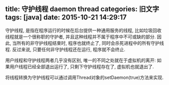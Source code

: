 title: 守护线程 daemon thread
categories: 旧文字
tags: [java]
date: 2015-10-21 14:29:17
---
守护线程, 是指在程序运行的时候在后台提供一种通用服务的线程, 比如垃圾回收线程就是一个很称职的守护者, 并且这种线程并不属于程序中不可或缺的部分. 因此, 当所有的非守护线程结束时, 程序也就终止了, 同时会杀死进程中的所有守护线程. 反过来说, 只要任何非守护线程还在运行, 程序就不会终止.

用户线程和守护线程两者几乎没有区别, 唯一的不同之处就在于虚拟机的离开: 如果用户线程已经全部退出运行了, 只剩下守护线程存在了, 虚拟机也就退出了.

将线程转换为守护线程可以通过调用Thread对象的setDaemon(true)方法来实现.